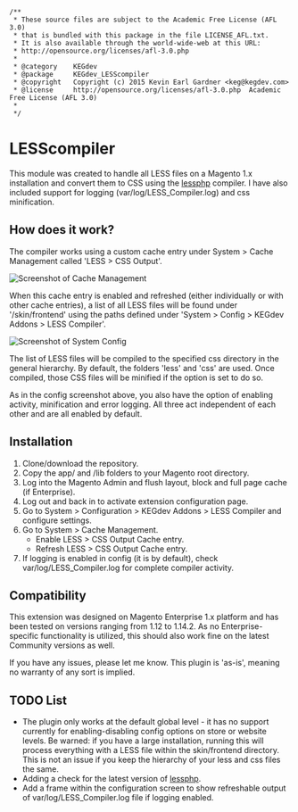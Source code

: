 
    /**
     * These source files are subject to the Academic Free License (AFL 3.0)
     * that is bundled with this package in the file LICENSE_AFL.txt.
     * It is also available through the world-wide-web at this URL:
     * http://opensource.org/licenses/afl-3.0.php
     *
     * @category    KEGdev
     * @package     KEGdev_LESScompiler
     * @copyright   Copyright (c) 2015 Kevin Earl Gardner <keg@kegdev.com>
     * @license     http://opensource.org/licenses/afl-3.0.php  Academic Free License (AFL 3.0)
     *
     */ 


LESScompiler
==============

This module was created to handle all LESS files on a Magento 1.x installation and convert them to CSS using the [lessphp](http://leafo.net/lessphp/) compiler. I have also included support for logging (var/log/LESS_Compiler.log) and css minification. 

How does it work?
------------

The compiler works using a custom cache entry under System > Cache Management called 'LESS > CSS Output'.

![Screenshot of Cache Management](https://raw.github.com/kegdev/LESScompiler/master/cache.png)

When this cache entry is enabled and refreshed (either individually or with other cache entries), a list of all LESS files will be found under '/skin/frontend' using the paths defined under 'System > Config > KEGdev Addons > LESS Compiler'.

![Screenshot of System Config](https://raw.github.com/kegdev/LESScompiler/master/config.png)

The list of LESS files will be compiled to the specified css directory in the general hierarchy. By default, the folders 'less' and 'css' are used. Once compiled, those CSS files will be minified if the option is set to do so.

As in the config screenshot above, you also have the option of enabling activity, minification and error logging. All three act independent of each other and are all enabled by default.

Installation
-------------
1. Clone/download the repository. 
2. Copy the app/ and /lib folders to your Magento root directory. 
3. Log into the Magento Admin and flush layout, block and full page cache (if Enterprise). 
4. Log out and back in to activate extension configuration page.
5. Go to System > Configuration > KEGdev Addons > LESS Compiler and configure settings.
6. Go to System > Cache Management. 
	* Enable LESS > CSS Output Cache entry. 
	* Refresh LESS > CSS Output Cache entry. 
7. If logging is enabled in config (it is by default), check var/log/LESS_Compiler.log for complete compiler activity. 

Compatibility
------------

This extension was designed on Magento Enterprise 1.x platform and has been tested on versions ranging from 1.12 to 1.14.2. As no Enterprise-specific functionality is utilized, this should also work fine on the latest Community versions as well.

If you have any issues, please let me know. This plugin is 'as-is', meaning no warranty of any sort is implied.


TODO List
------

* The plugin only works at the default global level - it has no support currently for enabling-disabling config options on store or website levels. Be warned: if you have a large installation, running this will process everything with a LESS file within the skin/frontend directory. This is not an issue if you keep the hierarchy of your less and css files the same.
* Adding a check for the latest version of [lessphp](http://leafo.net/lessphp/). 
* Add a frame within the configuration screen to show refreshable output of var/log/LESS_Compiler.log file if logging enabled.
